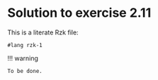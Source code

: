 # Solution to exercise 2.11

This is a literate Rzk file:

```rzk
#lang rzk-1
```

!!! warning

    To be done.
